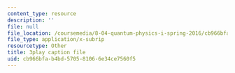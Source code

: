 ```yaml
---
content_type: resource
description: ''
file: null
file_location: /coursemedia/8-04-quantum-physics-i-spring-2016/cb966bfab4bd570581066e34ce7560f5_Mh8vUEStCQ8.vtt
file_type: application/x-subrip
resourcetype: Other
title: 3play caption file
uid: cb966bfa-b4bd-5705-8106-6e34ce7560f5
---
```

